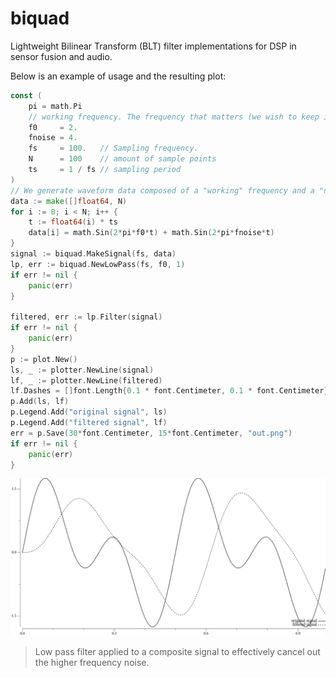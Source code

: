 # biquad
Lightweight Bilinear Transform (BLT) filter implementations for DSP in sensor fusion and audio.

Below is an example of usage and the resulting plot:
```go
const (
    pi = math.Pi
    // working frequency. The frequency that matters (we wish to keep it)
    f0     = 2.
    fnoise = 4.
    fs     = 100.   // Sampling frequency.
    N      = 100    // amount of sample points
    ts     = 1 / fs // sampling period
)
// We generate waveform data composed of a "working" frequency and a "noise" frequency
data := make([]float64, N)
for i := 0; i < N; i++ {
    t := float64(i) * ts
    data[i] = math.Sin(2*pi*f0*t) + math.Sin(2*pi*fnoise*t)
}
signal := biquad.MakeSignal(fs, data)
lp, err := biquad.NewLowPass(fs, f0, 1)
if err != nil {
    panic(err)
}

filtered, err := lp.Filter(signal)
if err != nil {
    panic(err)
}
p := plot.New()
ls, _ := plotter.NewLine(signal)
lf, _ := plotter.NewLine(filtered)
lf.Dashes = []font.Length{0.1 * font.Centimeter, 0.1 * font.Centimeter}
p.Add(ls, lf)
p.Legend.Add("original signal", ls)
p.Legend.Add("filtered signal", lf)
err = p.Save(30*font.Centimeter, 15*font.Centimeter, "out.png")
if err != nil {
    panic(err)
}
```
![Low Pass example usage](./_assets/example_lowpass.png)
> Low pass filter applied to a composite signal to effectively cancel out the higher frequency noise.